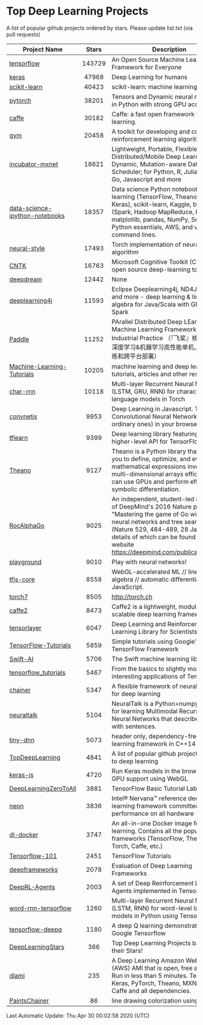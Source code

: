 # Top Deep Learning Projects
A list of popular github projects ordered by stars.
Please update list.txt (via pull requests)

|Project Name| Stars | Description |
| ---------- |:-----:| ----------- |
| [tensorflow](https://github.com/tensorflow/tensorflow) | 143729 | An Open Source Machine Learning Framework for Everyone |
| [keras](https://github.com/keras-team/keras) | 47968 | Deep Learning for humans |
| [scikit-learn](https://github.com/scikit-learn/scikit-learn) | 40423 | scikit-learn: machine learning in Python |
| [pytorch](https://github.com/pytorch/pytorch) | 38201 | Tensors and Dynamic neural networks in Python with strong GPU acceleration |
| [caffe](https://github.com/BVLC/caffe) | 30182 | Caffe: a fast open framework for deep learning. |
| [gym](https://github.com/openai/gym) | 20458 | A toolkit for developing and comparing reinforcement learning algorithms. |
| [incubator-mxnet](https://github.com/apache/incubator-mxnet) | 18621 | Lightweight, Portable, Flexible Distributed/Mobile Deep Learning with Dynamic, Mutation-aware Dataflow Dep Scheduler; for Python, R, Julia, Scala, Go, Javascript and more |
| [data-science-ipython-notebooks](https://github.com/donnemartin/data-science-ipython-notebooks) | 18357 | Data science Python notebooks: Deep learning (TensorFlow, Theano, Caffe, Keras), scikit-learn, Kaggle, big data (Spark, Hadoop MapReduce, HDFS), matplotlib, pandas, NumPy, SciPy, Python essentials, AWS, and various command lines. |
| [neural-style](https://github.com/jcjohnson/neural-style) | 17493 | Torch implementation of neural style algorithm |
| [CNTK](https://github.com/microsoft/CNTK) | 16763 | Microsoft Cognitive Toolkit (CNTK), an open source deep-learning toolkit |
| [deepdream](https://github.com/google/deepdream) | 12442 | None |
| [deeplearning4j](https://github.com/eclipse/deeplearning4j) | 11593 | Eclipse Deeplearning4j, ND4J, DataVec and more - deep learning & linear algebra for Java/Scala with GPUs + Spark |
| [Paddle](https://github.com/PaddlePaddle/Paddle) | 11252 | PArallel Distributed Deep LEarning: Machine Learning Framework from Industrial Practice （『飞桨』核心框架，深度学习&机器学习高性能单机、分布式训练和跨平台部署） |
| [Machine-Learning-Tutorials](https://github.com/ujjwalkarn/Machine-Learning-Tutorials) | 10205 | machine learning and deep learning tutorials, articles and other resources  |
| [char-rnn](https://github.com/karpathy/char-rnn) | 10118 | Multi-layer Recurrent Neural Networks (LSTM, GRU, RNN) for character-level language models in Torch |
| [convnetjs](https://github.com/karpathy/convnetjs) | 9953 | Deep Learning in Javascript. Train Convolutional Neural Networks (or ordinary ones) in your browser. |
| [tflearn](https://github.com/tflearn/tflearn) | 9399 | Deep learning library featuring a higher-level API for TensorFlow. |
| [Theano](https://github.com/Theano/Theano) | 9127 | Theano is a Python library that allows you to define, optimize, and evaluate mathematical expressions involving multi-dimensional arrays efficiently. It can use GPUs and perform efficient symbolic differentiation. |
| [RocAlphaGo](https://github.com/Rochester-NRT/RocAlphaGo) | 9025 | An independent, student-led replication of DeepMind's 2016 Nature publication, "Mastering the game of Go with deep neural networks and tree search" (Nature 529, 484-489, 28 Jan 2016), details of which can be found on their website https://deepmind.com/publications.html. |
| [playground](https://github.com/tensorflow/playground) | 9010 | Play with neural networks! |
| [tfjs-core](https://github.com/tensorflow/tfjs-core) | 8558 | WebGL-accelerated ML // linear algebra // automatic differentiation for JavaScript. |
| [torch7](https://github.com/torch/torch7) | 8505 | http://torch.ch |
| [caffe2](https://github.com/facebookarchive/caffe2) | 8473 | Caffe2 is a lightweight, modular, and scalable deep learning framework. |
| [tensorlayer](https://github.com/tensorlayer/tensorlayer) | 6047 | Deep Learning and Reinforcement Learning Library for Scientists 🔥 |
| [TensorFlow-Tutorials](https://github.com/nlintz/TensorFlow-Tutorials) | 5859 | Simple tutorials using Google's TensorFlow Framework |
| [Swift-AI](https://github.com/Swift-AI/Swift-AI) | 5706 | The Swift machine learning library. |
| [tensorflow_tutorials](https://github.com/pkmital/tensorflow_tutorials) | 5467 | From the basics to slightly more interesting applications of Tensorflow |
| [chainer](https://github.com/chainer/chainer) | 5347 | A flexible framework of neural networks for deep learning |
| [neuraltalk](https://github.com/karpathy/neuraltalk) | 5104 | NeuralTalk is a Python+numpy project for learning Multimodal Recurrent Neural Networks that describe images with sentences. |
| [tiny-dnn](https://github.com/tiny-dnn/tiny-dnn) | 5073 | header only, dependency-free deep learning framework in C++14 |
| [TopDeepLearning](https://github.com/aymericdamien/TopDeepLearning) | 4841 | A list of popular github projects related to deep learning |
| [keras-js](https://github.com/transcranial/keras-js) | 4720 | Run Keras models in the browser, with GPU support using WebGL |
| [DeepLearningZeroToAll](https://github.com/hunkim/DeepLearningZeroToAll) | 3881 | TensorFlow Basic Tutorial Labs |
| [neon](https://github.com/NervanaSystems/neon) | 3836 | Intel® Nervana™ reference deep learning framework committed to best performance on all hardware |
| [dl-docker](https://github.com/floydhub/dl-docker) | 3747 | An all-in-one Docker image for deep learning. Contains all the popular DL frameworks (TensorFlow, Theano, Torch, Caffe, etc.) |
| [Tensorflow-101](https://github.com/sjchoi86/Tensorflow-101) | 2451 | TensorFlow Tutorials |
| [deepframeworks](https://github.com/zer0n/deepframeworks) | 2078 | Evaluation of Deep Learning Frameworks |
| [DeepRL-Agents](https://github.com/awjuliani/DeepRL-Agents) | 2003 | A set of Deep Reinforcement Learning Agents implemented in Tensorflow. |
| [word-rnn-tensorflow](https://github.com/hunkim/word-rnn-tensorflow) | 1260 | Multi-layer Recurrent Neural Networks (LSTM, RNN) for word-level language models in Python using TensorFlow. |
| [tensorflow-deepq](https://github.com/siemanko/tensorflow-deepq) | 1180 | A deep Q learning demonstration using Google Tensorflow |
| [DeepLearningStars](https://github.com/hunkim/DeepLearningStars) | 366 | Top Deep Learning Projects based on their Stars! |
| [dlami](https://github.com/ritchieng/dlami) | 235 | A Deep Learning Amazon Web Service (AWS) AMI that is open, free and works. Run in less than 5 minutes. TensorFlow, Keras, PyTorch, Theano, MXNet, CNTK, Caffe and all dependencies. |
| [PaintsChainer](https://github.com/taizan/PaintsChainer) | 86 | line drawing colorization using chainer |

Last Automatic Update: Thu Apr 30 00:02:58 2020 (UTC)

